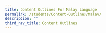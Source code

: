 ```yaml
---
title: Content Outlines For Malay Language
permalink: /students/Content-Outlines/Malay/
description: ""
third_nav_title: Content Outlines
---
```

